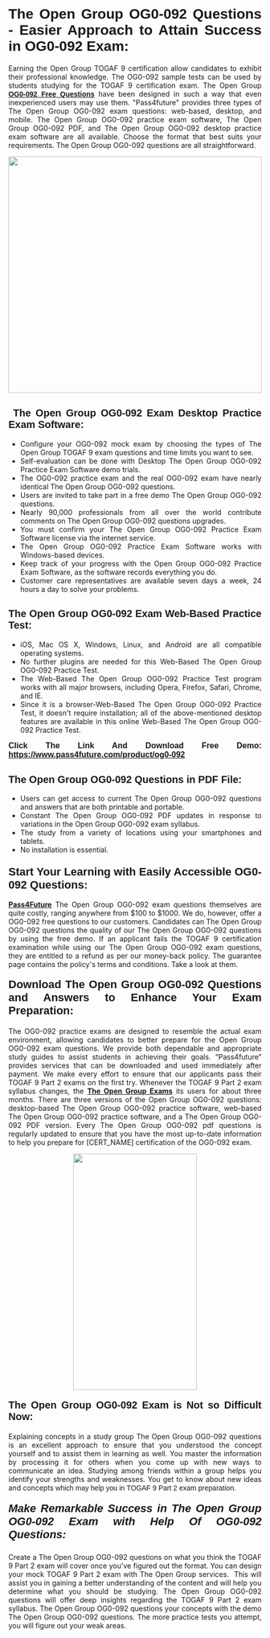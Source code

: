 <h1 style="text-align: justify;"><span style="font-family:Tahoma,Geneva,sans-serif;"><strong>The Open Group OG0-092 Questions - Easier Approach to Attain Success in OG0-092 Exam:</strong></span></h1>

<p style="text-align: justify;">Earning the Open Group TOGAF 9 certification allow candidates to exhibit their professional knowledge. The OG0-092 sample tests can be used by students studying for the TOGAF 9 certification exam. The Open Group <a href="https://www.pass4future.com/questions/the-open-group/og0-092" target="_blank"><span style="font-family:Tahoma,Geneva,sans-serif;"><strong>OG0-092 Free Questions</strong></span></a> have been designed in such a way that even inexperienced users may use them. "Pass4future" provides three types of The Open Group OG0-092 exam questions: web-based, desktop, and mobile. The Open Group OG0-092 practice exam software, The Open Group OG0-092 PDF, and The Open Group OG0-092 desktop practice exam software are all available. Choose the format that best suits your requirements. The Open Group OG0-092 questions are all straightforward.</p>

<p style="text-align: justify;"><a href="https://www.pass4future.com/product/og0-092" target="_blank"><img alt="" src="https://lh3.googleusercontent.com/pw/AM-JKLU5_aushiRQbaoUdVonD_1om6esFnUm_j21jdeI1V3aesz_ETcO2Y8QVj0ZamD1vJ__MzXKNoh3XzzrDTXgudBuMwEatvdphNwcixeZDIncATvFdVanIchOfqVuIJHbWkG03KYMH2pwXnb7WaAnvI3g=w1366-h490-no?authuser=0" style="width: 100%; height: 470px;" /></a></p>

<h2 style="text-align: justify;"><strong><span style="font-family:Tahoma,Geneva,sans-serif;"><span style="font-size:20px;"> The Open Group OG0-092 Exam Desktop Practice Exam Software:</span></span></strong></h2>

<ul>
	<li style="text-align: justify;">Configure your OG0-092 mock exam by choosing the types of The Open Group TOGAF 9 exam questions and time limits you want to see.</li>
	<li style="text-align: justify;">Self-evaluation can be done with Desktop The Open Group OG0-092 Practice Exam Software demo trials.</li>
	<li style="text-align: justify;">The OG0-092 practice exam and the real OG0-092 exam have nearly identical The Open Group OG0-092 questions.</li>
	<li style="text-align: justify;">Users are invited to take part in a free demo The Open Group OG0-092 questions.</li>
	<li style="text-align: justify;">Nearly 90,000 professionals from all over the world contribute comments on The Open Group OG0-092 questions upgrades.</li>
	<li style="text-align: justify;">You must confirm your The Open Group OG0-092 Practice Exam Software license via the internet service.</li>
	<li style="text-align: justify;">The Open Group OG0-092 Practice Exam Software works with Windows-based devices.</li>
	<li style="text-align: justify;">Keep track of your progress with the Open Group OG0-092 Practice Exam Software, as the software records everything you do.</li>
	<li style="text-align: justify;">Customer care representatives are available seven days a week, 24 hours a day to solve your problems.</li>
</ul>

<h2 style="text-align: justify;"><span style="font-family:Tahoma,Geneva,sans-serif;"><strong><span style="font-size:20px;">The Open Group OG0-092 Exam Web-Based Practice Test:</span></strong></span></h2>

<ul>
	<li style="text-align: justify;">iOS, Mac OS X, Windows, Linux, and Android are all compatible operating systems.</li>
	<li style="text-align: justify;">No further plugins are needed for this Web-Based The Open Group OG0-092 Practice Test.</li>
	<li style="text-align: justify;">The Web-Based The Open Group OG0-092 Practice Test program works with all major browsers, including Opera, Firefox, Safari, Chrome, and IE.</li>
	<li style="text-align: justify;">Since it is a browser-Web-Based The Open Group OG0-092 Practice Test, it doesn't require installation; all of the above-mentioned desktop features are available in this online Web-Based The Open Group OG0-092 Practice Test.</li>
</ul>

<p style="text-align: justify;"><span style="font-family:Tahoma,Geneva,sans-serif;"><span style="font-size:16px;"><strong>Click The Link And Download Free Demo:</strong></span></span> <a href="https://www.pass4future.com/product/og0-092" target="_blank"><span style="font-family:Tahoma,Geneva,sans-serif;"><span style="font-size:16px;"><strong>https://www.pass4future.com/product/og0-092</strong></span></span></a></p>

<h2 style="text-align: justify;"><strong><span style="font-family:Tahoma,Geneva,sans-serif;"><span style="font-size:20px;">The Open Group OG0-092 Questions in PDF File:</span></span></strong></h2>

<ul>
	<li style="text-align: justify;">Users can get access to current The Open Group OG0-092 questions and answers that are both printable and portable.</li>
	<li style="text-align: justify;">Constant The Open Group OG0-092 PDF updates in response to variations in the Open Group OG0-092 exam syllabus.</li>
	<li style="text-align: justify;">The study from a variety of locations using your smartphones and tablets.</li>
	<li style="text-align: justify;">No installation is essential.</li>
</ul>

<h3 style="text-align: justify;"><span style="font-family:Tahoma,Geneva,sans-serif;"><strong><span style="font-size:22px;">Start Your Learning with Easily Accessible OG0-092 Questions:</span></strong></span></h3>

<p style="text-align: justify;"><strong><a href="https://www.pass4future.com/" target="_blank">Pass4Future</a></strong> The Open Group OG0-092 exam questions themselves are quite costly, ranging anywhere from $100 to $1000. We do, however, offer a OG0-092 free questions to our customers. Candidates can The Open Group OG0-092 questions the quality of our The Open Group OG0-092 questions by using the free demo. If an applicant fails the TOGAF 9 certification examination while using our The Open Group OG0-092 exam questions, they are entitled to a refund as per our money-back policy. The guarantee page contains the policy's terms and conditions. Take a look at them.</p>

<h4 style="text-align: justify;"><strong><span style="font-family:Tahoma,Geneva,sans-serif;"><span style="font-size:22px;">Download The Open Group OG0-092 Questions and Answers to Enhance Your Exam Preparation:</span></span></strong></h4>

<p style="text-align: justify;">The OG0-092 practice exams are designed to resemble the actual exam environment, allowing candidates to better prepare for the Open Group OG0-092 exam questions. We provide both dependable and appropriate study guides to assist students in achieving their goals. “Pass4future” provides services that can be downloaded and used immediately after payment. We make every effort to ensure that our applicants pass their TOGAF 9 Part 2 exams on the first try. Whenever the TOGAF 9 Part 2 exam syllabus changes, the <strong><a href="https://www.pass4future.com/the-open-group" target="_blank">The Open Group Exams</a></strong> its users for about three months. There are three versions of the Open Group OG0-092 questions: desktop-based The Open Group OG0-092 practice software, web-based The Open Group OG0-092 practice software, and a The Open Group OG0-092 PDF version. Every The Open Group OG0-092 pdf questions is regularly updated to ensure that you have the most up-to-date information to help you prepare for [CERT_NAME] certification of the OG0-092 exam.</p>

<p style="text-align: center;"><a href="https://www.pass4future.com/product/og0-092" target="_blank"><img alt="" src="https://lh3.googleusercontent.com/pw/AM-JKLV3yUm3jiqqIo1xIsj1VJ_UeysYexQY-pRYO0rIFl3vg11QZioN-gzffpw2AfKqFynWuvoXOreWrWS0swpr4xmOSWfwII2jvatteuqrfxiWGFBSHPiZUCoi33jqeymK5dmu-0enyX6tayRCAMHw05jv=s617-no?authuser=0" style="width: 70%; height: 470px;" /></a></p>

<h4 style="text-align: justify;"><strong><span style="font-family:Tahoma,Geneva,sans-serif;"><span style="font-size:20px;">The Open Group OG0-092 Exam is Not so Difficult Now:</span></span></strong></h4>

<p style="text-align: justify;">Explaining concepts in a study group The Open Group OG0-092 questions is an excellent approach to ensure that you understood the concept yourself and to assist them in learning as well. You master the information by processing it for others when you come up with new ways to communicate an idea. Studying among friends within a group helps you identify your strengths and weaknesses. You get to know about new ideas and concepts <span style="font-family:Tahoma,Geneva,sans-serif;">which may help you in TOGAF 9 Part 2 exam preparation.</span></p>

<h5 style="text-align: justify;"><span style="font-family:Tahoma,Geneva,sans-serif;"><span style="font-size:22px;"><strong>Make Remarkable Success in The Open Group OG0-092 Exam with Help Of OG0-092 Questions:</strong></span></span></h5>

<p style="text-align: justify;">Create a The Open Group OG0-092 questions on what you think the TOGAF 9 Part 2 exam will cover once you've figured out the format. You can design your mock TOGAF 9 Part 2 exam with The Open Group services.  This will assist you in gaining a better understanding of the content and will help you determine what you should be studying. The Open Group OG0-092 questions will offer deep insights regarding the TOGAF 9 Part 2 exam syllabus. The Open Group OG0-092 questions your concepts with the demo The Open Group OG0-092 questions. The more practice tests you attempt, you will figure out your weak areas.</p>
